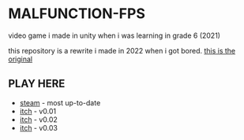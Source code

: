 # MALFUNCTION-FPS
video game i made in unity when i was learning in grade 6 (2021)

this repository is a rewrite i made in 2022 when i got bored. [this is the original](https://github.com/HOIman6321/MALFUNCTION-FPS-OLD)

## PLAY HERE
- [steam](https://store.steampowered.com/app/1899790/MALFUNCTION_FPS/) - most up-to-date
- [itch](https://hoiman6321.itch.io/fps) - v0.01
- [itch](https://hoiman6321.itch.io/malfunction-v002) - v0.02
- [itch](https://hoiman6321.itch.io/malfunction-v003) - v0.03
